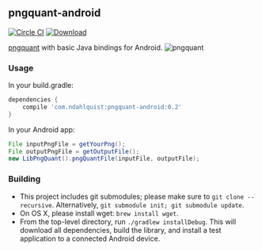 ## pngquant-android
[![Circle CI](https://circleci.com/gh/ndahlquist/pngquant-android.svg?style=svg)](https://circleci.com/gh/ndahlquist/pngquant-android)
[![Download](https://api.bintray.com/packages/ndahlquist/maven/pngquant-android/images/download.svg) ](https://bintray.com/ndahlquist/maven/pngquant-android/_latestVersion)

[pngquant](https://pngquant.org/) with basic Java bindings for Android.
![pngquant](https://pngquant.org/pngquant-logo.png)

### Usage
In your build.gradle:
```groovy
dependencies {
    compile 'com.ndahlquist:pngquant-android:0.2'
}

```

In your Android app:
```java
File inputPngFile = getYourPng();
File outputPngFile = getOutputFile();
new LibPngQuant().pngQuantFile(inputFile, outputFile);
```

### Building
- This project includes git submodules; please make sure to `git clone --recursive`. Alternatively, `git submodule init; git submodule update`.
- On OS X, please install wget: `brew install wget`.
- From the top-level directory, run `./gradlew installDebug`. This will download all dependencies, build the library, and install a test application to a connected Android device.
